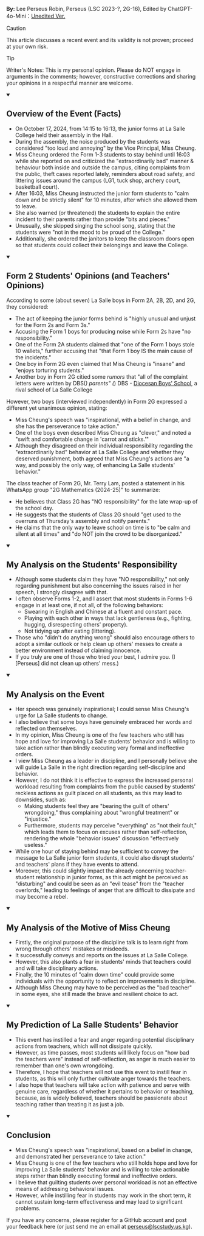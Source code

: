 **By:** Lee Perseus Robin, Perseus (LSC 2023-?, 2G-16), Edited by ChatGPT-4o-Mini：[Unedited Ver.](https://blog.lscstudy.us.kg/saved-articles/F.1-3(s)%20got%20stay%20behind%20after%20assembly%20-%20Here%20is%20my%20thoughts..html)

> [!CAUTION]
> This article discusses a recent event and its validity is not proven; proceed at your own risk.

> [!TIP]
> Writer's Notes: This is my personal opinion. Please do NOT engage in arguments in the comments; however, constructive corrections and sharing your opinions in a respectful manner are welcome.

<details open><summary>

## Overview of the Event (Facts)</summary>

- On October 17, 2024, from 14:15 to 16:13, the junior forms at La Salle College held their assembly in the Hall.
- During the assembly, the noise produced by the students was considered "too loud and annoying" by the Vice Principal, Miss Cheung.
- Miss Cheung ordered the Form 1-3 students to stay behind until 16:03 while she reported on and criticized the "extraordinarily bad" manner & behaviour both inside and outside the campus, citing complaints from the public, theft cases reported lately, reminders about road safety, and littering issues around the campus (LG1, tuck shop, archery court, basketball court).
- After 16:03, Miss Cheung instructed the junior form students to "calm down and be strictly silent" for 10 minutes, after which she allowed them to leave.
- She also warned (or threatened) the students to explain the entire incident to their parents rather than provide "bits and pieces."
- Unusually, she skipped singing the school song, stating that the students were "not in the mood to be proud of the College."
- Additionally, she ordered the janitors to keep the classroom doors open so that students could collect their belongings and leave the College.

</details>

<details open><summary>

## Form 2 Students' Opinions (and Teachers' Opinions)</summary>

According to some (about seven) La Salle boys in Form 2A, 2B, 2D, and 2G, they considered:

- The act of keeping the junior forms behind is "highly unusual and unjust for the Form 2s and Form 3s."
- Accusing the Form 1 boys for producing noise while Form 2s have "no responsibility."
- One of the Form 2A students claimed that "one of the Form 1 boys stole 10 wallets," further accusing that "that Form 1 boy IS the main cause of the incidents."
- One boy in Form 2G even claimed that Miss Cheung is "insane" and "enjoys torturing students."
- Another boy in Form 2G citied some *rumors* that "all of the complaint letters were written by DBS(*) parents"
(*) DBS - [Diocesan Boys' School](https://www.dbs.edu.hk/), a rival school of La Salle College

However, two boys (interviewed independently) in Form 2G expressed a different yet unanimous opinion, stating:

- Miss Cheung's speech was "inspirational, with a belief in change, and she has the perseverance to take action."
- One of the boys even described Miss Cheung as "clever," and noted a "swift and comfortable change in 'carrot and sticks.'"
- Although they disagreed on their individual responsibility regarding the "extraordinarily bad" behavior at La Salle College and whether they deserved punishment, both agreed that Miss Cheung's actions are "a way, and possibly the only way, of enhancing La Salle students' behavior."

The class teacher of Form 2G, Mr. Terry Lam, posted a statement in his WhatsApp group "2G Mathematics (2024-25)" to summarize:

- He believes that Class 2G has "NO responsibility" for the late wrap-up of the school day.
- He suggests that the students of Class 2G should "get used to the overruns of Thursday's assembly and notify parents."
- He claims that the only way to leave school on time is to "be calm and silent at all times" and "do NOT join the crowd to be disorganized."

</details>

<details open><summary>

## My Analysis on the Students' Responsibility</summary>

- Although some students claim they have "NO responsibility," not only regarding punishment but also concerning the issues raised in her speech, I strongly disagree with that.
- I often observe Forms 1-2, and I assert that most students in Forms 1-6 engage in at least one, if not all, of the following behaviors:
    - Swearing in English and Chinese at a fluent and constant pace.
    - Playing with each other in ways that lack gentleness (e.g., fighting, hugging, disrespecting others' property).
    - Not tidying up after eating (littering).
- Those who "didn't do anything wrong" should also encourage others to adopt a similar outlook or help clean up others' messes to create a better environment instead of claiming innocence.
- If you truly are one of those who tried your best, I admire you. (I [Perseus] did not clean up others' mess.)

</details>

<details open><summary>

## My Analysis on the Event</summary>

- Her speech was genuinely inspirational; I could sense Miss Cheung's urge for La Salle students to change.
- I also believe that some boys have genuinely embraced her words and reflected on themselves.
- In my opinion, Miss Cheung is one of the few teachers who still has hope and love for improving La Salle students' behavior and is willing to take action rather than blindly executing very formal and ineffective orders.
- I view Miss Cheung as a leader in discipline, and I personally believe she will guide La Salle in the right direction regarding self-discipline and behavior.
- However, I do not think it is effective to express the increased personal workload resulting from complaints from the public caused by students' reckless actions as guilt placed on all students, as this may lead to downsides, such as:
    - Making students feel they are "bearing the guilt of others' wrongdoing," thus complaining about "wrongful treatment" or "injustice."
    - Furthermore, students may perceive "everything" as "not their fault," which leads them to focus on excuses rather than self-reflection, rendering the whole "behavior issues" discussion "effectively useless."
- While one hour of staying behind may be sufficient to convey the message to La Salle junior form students, it could also disrupt students' and teachers' plans if they have events to attend.
- Moreover, this could slightly impact the already concerning teacher-student relationship in junior forms, as this act might be perceived as "disturbing" and could be seen as an "evil tease" from the "teacher overlords," leading to feelings of anger that are difficult to dissipate and may become a rebel.

</details>

<details open><summary>

## My Analysis of the Motive of Miss Cheung</summary>

- Firstly, the original purpose of the discipline talk is to learn right from wrong through others' mistakes or misdeeds.
- It successfully conveys and reports on the issues at La Salle College.
- However, this also plants a fear in students' minds that teachers could and will take disciplinary actions.
- Finally, the 10 minutes of "calm down time" could provide some individuals with the opportunity to reflect on improvements in discipline.
- Although Miss Cheung may have to be perceived as the "bad teacher" in some eyes, she still made the brave and resilient choice to act.

</details>

<details open><summary>

## My Prediction of La Salle Students' Behavior</summary>

- This event has instilled a fear and anger regarding potential disciplinary actions from teachers, which will not dissipate quickly.
- However, as time passes, most students will likely focus on "how bad the teachers were" instead of self-reflection, as anger is much easier to remember than one's own wrongdoing.
- Therefore, I hope that teachers will not use this event to instill fear in students, as this will only further cultivate anger towards the teachers.
- I also hope that teachers will take action with patience and serve with genuine care, regardless of whether it pertains to behavior or teaching, because, as is widely believed, teachers should be passionate about teaching rather than treating it as just a job.

</details>

<details open><summary>

## Conclusion</summary>

- Miss Cheung's speech was "inspirational, based on a belief in change, and demonstrated her perseverance to take action."
- Miss Cheung is one of the few teachers who still holds hope and love for improving La Salle students' behavior and is willing to take actionable steps rather than blindly executing formal and ineffective orders.
- I believe that guilting students over personal workload is not an effective means of addressing behavioral issues.
- However, while instilling fear in students may work in the short term, it cannot sustain long-term effectiveness and may lead to significant problems.

</details>

If you have any concerns, please register for a GitHub account and post your feedback here (or just send me an email at perseus@lscstudy.us.kg).
